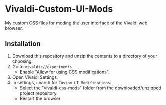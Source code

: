 # Vivaldi-Custom-UI-Mods
My custom CSS files for moding the user interface of the Vivaldi web browser. 

## Installation
1. Download this repository and unzip the contents to a directory of your choosing.
2. Go to `vivaldi://experiments`.
	* Enable "Allow for using CSS modifications".
3. Open Vivaldi Settings.
4. In settings, search for `Custom UI Modifications`.
	* Select the "vivaldi-css-mods" folder from the downloaded/unzipped project repository.
    * Restart the browser

